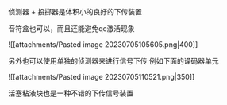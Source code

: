 
侦测器 + 投掷器是体积小的良好的下传装置

音符盒也可以，而且还能避免qc激活现象

![[attachments/Pasted image 20230705105605.png|400]]

另外也可以使用单独的侦测器来进行信号下传
例如下面的译码器单元

![[attachments/Pasted image 20230705110521.png|350]]

活塞粘液块也是一种不错的下传信号装置
